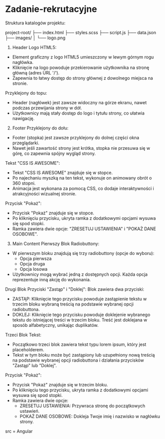 # Zadanie-rekrutacyjne

Struktura katalogów projektu:

project-root/
├── index.html
├── styles.scss
├── script.js
├── data.json
├── images/
│   └── logo.png

1. Header
Logo HTML5:
- Element graficzny z logo HTML5 umieszczony w lewym górnym rogu nagłówka.
- Kliknięcie na logo powoduje przekierowanie użytkownika na stronę główną (adres URL '/').
- Zapewnia to łatwy dostęp do strony głównej z dowolnego miejsca na stronie.

Przyklejony do topu:
- Header (nagłówek) jest zawsze widoczny na górze ekranu, nawet podczas przewijania strony w dół.
- Użytkownicy mają stały dostęp do logo i tytułu strony, co ułatwia nawigację.

2. Footer
Przyklejony do dołu:
- Footer (stopka) jest zawsze przyklejony do dolnej części okna przeglądarki.
- Nawet jeśli zawartość strony jest krótka, stopka nie przesuwa się w górę, co zapewnia spójny wygląd strony.

Tekst "CSS IS AWESOME":
- Tekst "CSS IS AWESOME" znajduje się w stopce.
- Po najechaniu myszką na ten tekst, wykonuje on animowany obrót o 360 stopni.
- Animacja jest wykonana za pomocą CSS, co dodaje interaktywności i atrakcyjności wizualnej stronie.

Przycisk "Pokaż":
- Przycisk "Pokaż" znajduje się w stopce.
- Po kliknięciu przycisku, ukryta ramka z dodatkowymi opcjami wysuwa się spod stopki.
- Ramka zawiera dwie opcje: "ZRESETUJ USTAWIENIA" i "POKAŻ DANE OSOBOWE".

3. Main Content
Pierwszy Blok
Radiobuttony:
- W pierwszym bloku znajdują się trzy radiobuttony (opcje do wyboru):
  - Opcja pierwsza
  - Opcja druga
  - Opcja losowa
- Użytkownicy mogą wybrać jedną z dostępnych opcji. Każda opcja reprezentuje inną akcję do wykonania.
  
Drugi Blok
Przyciski "Zastąp" i "Doklej":
Blok zawiera dwa przyciski:
- ZASTĄP: Kliknięcie tego przycisku powoduje zastąpienie tekstu w trzecim bloku wybraną treścią na podstawie wybranej opcji radiobuttona.
- DOKLEJ: Kliknięcie tego przycisku powoduje doklejenie wybranego tekstu do istniejącej treści w trzecim bloku. Treść jest doklejana w sposób alfabetyczny, unikając duplikatów.
  
Trzeci Blok
Tekst:
- Początkowo trzeci blok zawiera tekst typu lorem ipsum, który jest placeholderem.
- Tekst w tym bloku może być zastąpiony lub uzupełniony nową treścią na podstawie wybranej opcji radiobuttona i działania przycisków "Zastąp" lub "Doklej".
  
Przycisk "Pokaż":
- Przycisk "Pokaż" znajduje się w trzecim bloku.
- Po kliknięciu tego przycisku, ukryta ramka z dodatkowymi opcjami wysuwa się spod stopki.
- Ramka zawiera dwie opcje:
  - ZRESETUJ USTAWIENIA: Przywraca stronę do początkowych ustawień.
  - POKAŻ DANE OSOBOWE: Dokleja Twoje imię i nazwisko w nagłówku strony.

src = Angular
